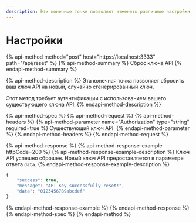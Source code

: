 ```yaml
---
description: Эти конечные точки позволяют изменять различные настройки Ruphish.
---
```


# Настройки

{% api-method method="post" host="https://localhost:3333" path="/api/reset" %}
{% api-method-summary %}
Сброс ключа API
{% endapi-method-summary %}

{% api-method-description %}
Эта конечная точка позволяет сбросить ваш ключ API на новый, случайно сгенерированный ключ.  
  
Этот метод требует аутентификации с использованием вашего существующего ключа API.
{% endapi-method-description %}

{% api-method-spec %}
{% api-method-request %}
{% api-method-headers %}
{% api-method-parameter name="Authorization" type="string" required=true %}
Существующий ключ API.
{% endapi-method-parameter %}
{% endapi-method-headers %}
{% endapi-method-request %}

{% api-method-response %}
{% api-method-response-example httpCode=200 %}
{% api-method-response-example-description %}
Ключ API успешно сброшен. Новый ключ API предоставляется в параметре ответа `data`.
{% endapi-method-response-example-description %}

```javascript
{
    "success": true,
    "message": "API Key successfully reset!",
    "data": "0123456789abcdef"
}
```
{% endapi-method-response-example %}
{% endapi-method-response %}
{% endapi-method-spec %}
{% endapi-method %}



